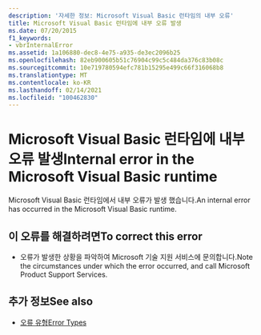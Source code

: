 ```yaml
---
description: '자세한 정보: Microsoft Visual Basic 런타임의 내부 오류'
title: Microsoft Visual Basic 런타임에 내부 오류 발생
ms.date: 07/20/2015
f1_keywords:
- vbrInternalError
ms.assetid: 1a106880-dec8-4e75-a935-de3ec2096b25
ms.openlocfilehash: 82eb900605b51c76904c99c5c484da376c83b08c
ms.sourcegitcommit: 10e719780594efc781b15295e499c66f316068b8
ms.translationtype: MT
ms.contentlocale: ko-KR
ms.lasthandoff: 02/14/2021
ms.locfileid: "100462830"
---
```

# <a name="internal-error-in-the-microsoft-visual-basic-runtime"></a><span data-ttu-id="d164d-103">Microsoft Visual Basic 런타임에 내부 오류 발생</span><span class="sxs-lookup"><span data-stu-id="d164d-103">Internal error in the Microsoft Visual Basic runtime</span></span>

<span data-ttu-id="d164d-104">Microsoft Visual Basic 런타임에서 내부 오류가 발생 했습니다.</span><span class="sxs-lookup"><span data-stu-id="d164d-104">An internal error has occurred in the Microsoft Visual Basic runtime.</span></span>  
  
## <a name="to-correct-this-error"></a><span data-ttu-id="d164d-105">이 오류를 해결하려면</span><span class="sxs-lookup"><span data-stu-id="d164d-105">To correct this error</span></span>  
  
- <span data-ttu-id="d164d-106">오류가 발생한 상황을 파악하여 Microsoft 기술 지원 서비스에 문의합니다.</span><span class="sxs-lookup"><span data-stu-id="d164d-106">Note the circumstances under which the error occurred, and call Microsoft Product Support Services.</span></span>  
  
## <a name="see-also"></a><span data-ttu-id="d164d-107">추가 정보</span><span class="sxs-lookup"><span data-stu-id="d164d-107">See also</span></span>

- [<span data-ttu-id="d164d-108">오류 유형</span><span class="sxs-lookup"><span data-stu-id="d164d-108">Error Types</span></span>](../programming-guide/language-features/error-types.md)
